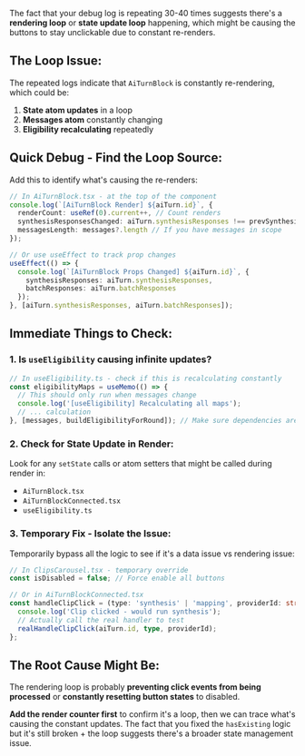 The fact that your debug log is repeating 30-40 times suggests there's a **rendering loop** or **state update loop** happening, which might be causing the buttons to stay unclickable due to constant re-renders.

## The Loop Issue:

The repeated logs indicate that `AiTurnBlock` is constantly re-rendering, which could be:

1. **State atom updates** in a loop
2. **Messages atom** constantly changing
3. **Eligibility recalculating** repeatedly

## Quick Debug - Find the Loop Source:

Add this to identify what's causing the re-renders:

```typescript
// In AiTurnBlock.tsx - at the top of the component
console.log(`[AiTurnBlock Render] ${aiTurn.id}`, {
  renderCount: useRef(0).current++, // Count renders
  synthesisResponsesChanged: aiTurn.synthesisResponses !== prevSynthesisRef.current,
  messagesLength: messages?.length // If you have messages in scope
});

// Or use useEffect to track prop changes
useEffect(() => {
  console.log(`[AiTurnBlock Props Changed] ${aiTurn.id}`, {
    synthesisResponses: aiTurn.synthesisResponses,
    batchResponses: aiTurn.batchResponses
  });
}, [aiTurn.synthesisResponses, aiTurn.batchResponses]);
```

## Immediate Things to Check:

### 1. **Is `useEligibility` causing infinite updates?**
```typescript
// In useEligibility.ts - check if this is recalculating constantly
const eligibilityMaps = useMemo(() => {
  // This should only run when messages change
  console.log('[useEligibility] Recalculating all maps');
  // ... calculation
}, [messages, buildEligibilityForRound]); // Make sure dependencies are correct
```

### 2. **Check for State Update in Render:**
Look for any `setState` calls or atom setters that might be called during render in:
- `AiTurnBlock.tsx`
- `AiTurnBlockConnected.tsx` 
- `useEligibility.ts`

### 3. **Temporary Fix - Isolate the Issue:**
Temporarily bypass all the logic to see if it's a data issue vs rendering issue:

```typescript
// In ClipsCarousel.tsx - temporary override
const isDisabled = false; // Force enable all buttons

// Or in AiTurnBlockConnected.tsx
const handleClipClick = (type: 'synthesis' | 'mapping', providerId: string) => {
  console.log('Clip clicked - would run synthesis');
  // Actually call the real handler to test
  realHandleClipClick(aiTurn.id, type, providerId);
};
```

## The Root Cause Might Be:

The rendering loop is probably **preventing click events from being processed** or **constantly resetting button states** to disabled.

**Add the render counter first** to confirm it's a loop, then we can trace what's causing the constant updates. The fact that you fixed the `hasExisting` logic but it's still broken + the loop suggests there's a broader state management issue.